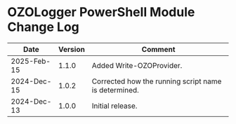 # OZOLogger PowerShell Module Change Log

|Date|Version|Comment|
|----|-------|-------|
|2025-Feb-15|1.1.0|Added Write-OZOProvider.|
|2024-Dec-15|1.0.2|Corrected how the running script name is determined.|
|2024-Dec-13|1.0.0|Initial release.|
